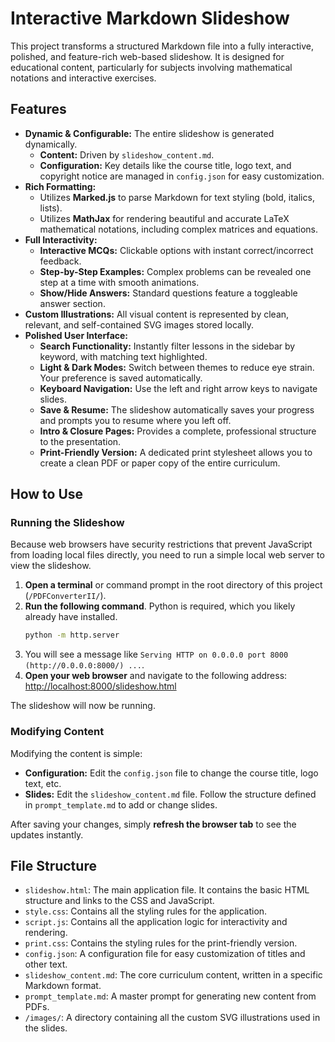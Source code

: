 # Interactive Markdown Slideshow

This project transforms a structured Markdown file into a fully interactive, polished, and feature-rich web-based slideshow. It is designed for educational content, particularly for subjects involving mathematical notations and interactive exercises.

## Features

- **Dynamic & Configurable:** The entire slideshow is generated dynamically.
    - **Content:** Driven by `slideshow_content.md`.
    - **Configuration:** Key details like the course title, logo text, and copyright notice are managed in `config.json` for easy customization.
- **Rich Formatting:**
    - Utilizes **Marked.js** to parse Markdown for text styling (bold, italics, lists).
    - Utilizes **MathJax** for rendering beautiful and accurate LaTeX mathematical notations, including complex matrices and equations.
- **Full Interactivity:**
    - **Interactive MCQs:** Clickable options with instant correct/incorrect feedback.
    - **Step-by-Step Examples:** Complex problems can be revealed one step at a time with smooth animations.
    - **Show/Hide Answers:** Standard questions feature a toggleable answer section.
- **Custom Illustrations:** All visual content is represented by clean, relevant, and self-contained SVG images stored locally.
- **Polished User Interface:**
    - **Search Functionality:** Instantly filter lessons in the sidebar by keyword, with matching text highlighted.
    - **Light & Dark Modes:** Switch between themes to reduce eye strain. Your preference is saved automatically.
    - **Keyboard Navigation:** Use the left and right arrow keys to navigate slides.
    - **Save & Resume:** The slideshow automatically saves your progress and prompts you to resume where you left off.
    - **Intro & Closure Pages:** Provides a complete, professional structure to the presentation.
    - **Print-Friendly Version:** A dedicated print stylesheet allows you to create a clean PDF or paper copy of the entire curriculum.

## How to Use

### Running the Slideshow

Because web browsers have security restrictions that prevent JavaScript from loading local files directly, you need to run a simple local web server to view the slideshow.

1.  **Open a terminal** or command prompt in the root directory of this project (`/PDFConverterII/`).
2.  **Run the following command**. Python is required, which you likely already have installed.
    ```bash
    python -m http.server
    ```
3.  You will see a message like `Serving HTTP on 0.0.0.0 port 8000 (http://0.0.0.0:8000/) ...`.
4.  **Open your web browser** and navigate to the following address:
    [http://localhost:8000/slideshow.html](http://localhost:8000/slideshow.html)

The slideshow will now be running.

### Modifying Content

Modifying the content is simple:

- **Configuration:** Edit the `config.json` file to change the course title, logo text, etc.
- **Slides:** Edit the `slideshow_content.md` file. Follow the structure defined in `prompt_template.md` to add or change slides.

After saving your changes, simply **refresh the browser tab** to see the updates instantly.

## File Structure

- `slideshow.html`: The main application file. It contains the basic HTML structure and links to the CSS and JavaScript.
- `style.css`: Contains all the styling rules for the application.
- `script.js`: Contains all the application logic for interactivity and rendering.
- `print.css`: Contains the styling rules for the print-friendly version.
- `config.json`: A configuration file for easy customization of titles and other text.
- `slideshow_content.md`: The core curriculum content, written in a specific Markdown format.
- `prompt_template.md`: A master prompt for generating new content from PDFs.
- `/images/`: A directory containing all the custom SVG illustrations used in the slides.